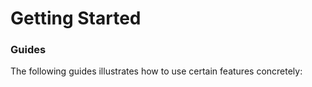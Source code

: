 # Getting Started

### Guides
The following guides illustrates how to use certain features concretely:



